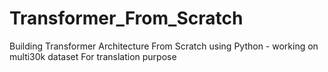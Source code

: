 # Transformer_From_Scratch
Building Transformer Architecture From Scratch using Python - working on multi30k dataset For translation purpose
